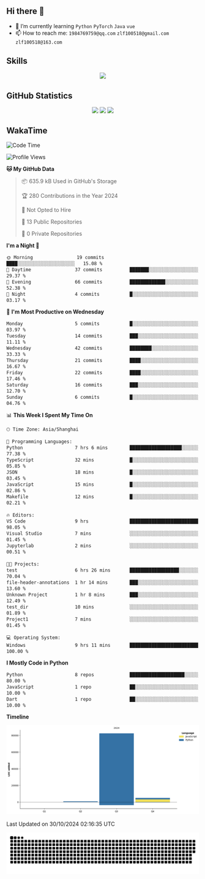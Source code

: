 ## Hi there 👋

- 🌱 I’m currently learning `Python` `PyTorch` `Java` `vue`
- 📫 How to reach me: `1984769759@qq.com` `zlf100518@gmail.com` `zlf100518@163.com`

## Skills
<div align="center"> <img src="https://skillicons.dev/icons?i=python,linux,git,github,html,css,js" /> </div>

## GitHub Statistics

<div align="center">
  <img src="https://github-readme-stats.vercel.app/api?username=CloudSwordSage&show_icons=true&theme=tokyonight" />
  <img src="https://github-readme-stats.vercel.app/api/top-langs/?username=CloudSwordSage&show_icons=true&theme=tokyonight" />
  <img src="https://github-readme-activity-graph.vercel.app/graph?username=CloudSwordSage&theme=xcode" />
</div>

## WakaTime

<!--START_SECTION:waka-->
![Code Time](http://img.shields.io/badge/Code%20Time-186%20hrs%2054%20mins-blue)

![Profile Views](http://img.shields.io/badge/Profile%20Views-0-blue)

**🐱 My GitHub Data** 

> 📦 635.9 kB Used in GitHub's Storage 
 > 
> 🏆 280 Contributions in the Year 2024
 > 
> 🚫 Not Opted to Hire
 > 
> 📜 13 Public Repositories 
 > 
> 🔑 0 Private Repositories 
 > 
**I'm a Night 🦉** 

```text
🌞 Morning                19 commits          ████░░░░░░░░░░░░░░░░░░░░░   15.08 % 
🌆 Daytime                37 commits          ███████░░░░░░░░░░░░░░░░░░   29.37 % 
🌃 Evening                66 commits          █████████████░░░░░░░░░░░░   52.38 % 
🌙 Night                  4 commits           █░░░░░░░░░░░░░░░░░░░░░░░░   03.17 % 
```
📅 **I'm Most Productive on Wednesday** 

```text
Monday                   5 commits           █░░░░░░░░░░░░░░░░░░░░░░░░   03.97 % 
Tuesday                  14 commits          ███░░░░░░░░░░░░░░░░░░░░░░   11.11 % 
Wednesday                42 commits          ████████░░░░░░░░░░░░░░░░░   33.33 % 
Thursday                 21 commits          ████░░░░░░░░░░░░░░░░░░░░░   16.67 % 
Friday                   22 commits          ████░░░░░░░░░░░░░░░░░░░░░   17.46 % 
Saturday                 16 commits          ███░░░░░░░░░░░░░░░░░░░░░░   12.70 % 
Sunday                   6 commits           █░░░░░░░░░░░░░░░░░░░░░░░░   04.76 % 
```


📊 **This Week I Spent My Time On** 

```text
🕑︎ Time Zone: Asia/Shanghai

💬 Programming Languages: 
Python                   7 hrs 6 mins        ███████████████████░░░░░░   77.38 % 
TypeScript               32 mins             █░░░░░░░░░░░░░░░░░░░░░░░░   05.85 % 
JSON                     18 mins             █░░░░░░░░░░░░░░░░░░░░░░░░   03.45 % 
JavaScript               15 mins             █░░░░░░░░░░░░░░░░░░░░░░░░   02.86 % 
Makefile                 12 mins             █░░░░░░░░░░░░░░░░░░░░░░░░   02.21 % 

🔥 Editors: 
VS Code                  9 hrs               █████████████████████████   98.05 % 
Visual Studio            7 mins              ░░░░░░░░░░░░░░░░░░░░░░░░░   01.45 % 
Jupyterlab               2 mins              ░░░░░░░░░░░░░░░░░░░░░░░░░   00.51 % 

🐱‍💻 Projects: 
test                     6 hrs 26 mins       ██████████████████░░░░░░░   70.04 % 
file-header-annotations  1 hr 14 mins        ███░░░░░░░░░░░░░░░░░░░░░░   13.60 % 
Unknown Project          1 hr 8 mins         ███░░░░░░░░░░░░░░░░░░░░░░   12.49 % 
test_dir                 10 mins             ░░░░░░░░░░░░░░░░░░░░░░░░░   01.89 % 
Project1                 7 mins              ░░░░░░░░░░░░░░░░░░░░░░░░░   01.45 % 

💻 Operating System: 
Windows                  9 hrs 11 mins       █████████████████████████   100.00 % 
```

**I Mostly Code in Python** 

```text
Python                   8 repos             ████████████████████░░░░░   80.00 % 
JavaScript               1 repo              ██░░░░░░░░░░░░░░░░░░░░░░░   10.00 % 
Dart                     1 repo              ██░░░░░░░░░░░░░░░░░░░░░░░   10.00 % 
```



**Timeline**

![Lines of Code chart](https://raw.githubusercontent.com/CloudSwordSage/CloudSwordSage/main/assets/bar_graph.png)


 Last Updated on 30/10/2024 02:16:35 UTC
<!--END_SECTION:waka-->

<div align="center"><img src="./assets/github-snake-dark.svg" /></div>
